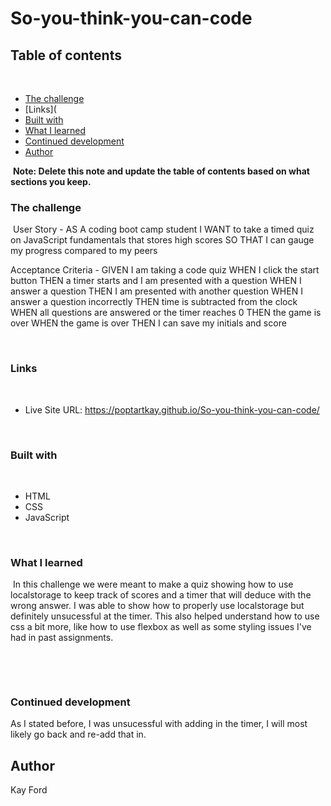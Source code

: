 # So-you-think-you-can-code

## Table of contents
​
  - [The challenge](#the-challenge)
  - [Links](
  - [Built with](#built-with)
  - [What I learned](#what-i-learned)
  - [Continued development](#continued-development)
- [Author](#author)

​
**Note: Delete this note and update the table of contents based on what sections you keep.**
​
​
### The challenge
​
User Story - 
AS A coding boot camp student
I WANT to take a timed quiz on JavaScript fundamentals that stores high scores
SO THAT I can gauge my progress compared to my peers

Acceptance Criteria -
 GIVEN I am taking a code quiz
WHEN I click the start button
THEN a timer starts and I am presented with a question
WHEN I answer a question
THEN I am presented with another question
WHEN I answer a question incorrectly
THEN time is subtracted from the clock
WHEN all questions are answered or the timer reaches 0
THEN the game is over
WHEN the game is over
THEN I can save my initials and score
​

​
### Links
​

- Live Site URL: https://poptartkay.github.io/So-you-think-you-can-code/

​
### Built with
​
- HTML
- CSS
- JavaScript

​
### What I learned
​
In this challenge we were meant to make a quiz showing how to use localstorage to keep track of scores and a timer that will deduce with the wrong answer.
I was able to show how to properly use localstorage but definitely unsucessful at the timer. This also helped understand how to use css a bit more, like 
how to use flexbox as well as some styling issues I've had in past assignments.

​

​
### Continued development

As I stated before, I was unsucessful with adding in the timer, I will most likely go back and re-add that in.
​
## Author
Kay Ford

